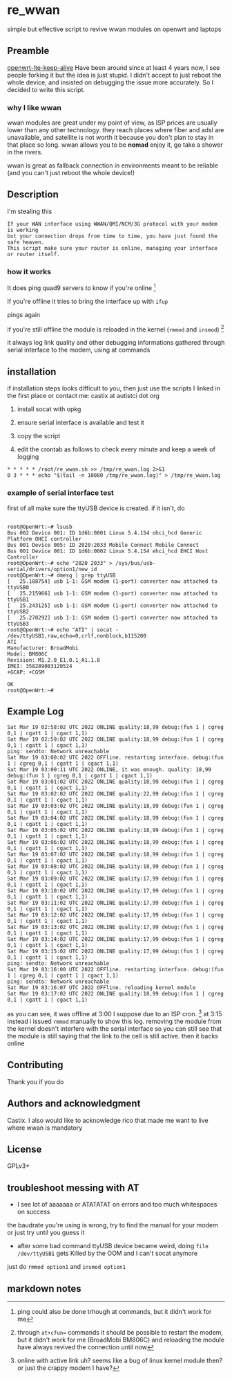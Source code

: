 # re_wwan

simple but effective script to revive wwan modules on openwrt and laptops

## Preamble

[openwrt-lte-keep-alive](https://github.com/mchsk/openwrt-lte-keep-alive) Have been around since at least 4 years now, I see people forking it
but the idea is just stupid. I didn't accept to just reboot the whole device, and insisted on debugging the issue more accurately. So I decided to write this script.

### why I like wwan

wwan modules are great under my point of view, as ISP prices are usually lower than any other technology.
they reach places where fiber and adsl are unavailable, and satellite is not worth it because you don't plan to stay in that place so long.
wwan allows you to be **nomad** enjoy it, go take a shower in the rivers.

wwan is great as fallback connection in environments meant to be reliable (and you can't just reboot the whole device!)

## Description
I'm stealing this
```
If your WAN interface using WWAN/QMI/NCM/3G protocol with your modem is working
but your connection drops from time to time, you have just found the safe heaven.
This script make sure your router is online, managing your interface or router itself.
```

### how it works

It does ping quad9 servers to know if you're online [^1]

If you're offline it tries to bring the interface up with `ifup`

pings again

if you're still offline the module is reloaded in the kernel (`rmmod` and `insmod`) [^2]

it always log link quality and other debugging informations gathered through serial interface to the modem, using at commands

[^1]: ping could also be done trhough at commands, but it didn't work for me

[^2]: through `at+cfun=` commands it should be possible to restart the modem, but it didn't work for me (BroadMobi BM806C) and reloading the module have always revived the connection until now

## installation
if installation steps looks difficult to you, then just use the scripts I linked in the first place or contact me: castix at autistci dot org

1. install socat with opkg

1. ensure serial interface is available and test it

1. copy the script

1. edit the crontab as follows to check every minute and keep a week of logging
```
* * * * * /root/re_wwan.sh >> /tmp/re_wwan.log 2>&1
0 3 * * * echo "$(tail -n 10080 /tmp/re_wwan.log)" > /tmp/re_wwan.log
```

### example of serial interface test

first of all make sure the ttyUSB device is created.
if it isn't, do
```

root@OpenWrt:~# lsusb
Bus 002 Device 001: ID 1d6b:0001 Linux 5.4.154 ohci_hcd Generic Platform OHCI controller
Bus 001 Device 005: ID 2020:2033 Mobile Connect Mobile Connect
Bus 001 Device 001: ID 1d6b:0002 Linux 5.4.154 ehci_hcd EHCI Host Controller
root@OpenWrt:~# echo "2020 2033" > /sys/bus/usb-serial/drivers/option1/new_id
root@OpenWrt:~# dmesg | grep ttyUSB
[   25.188754] usb 1-1: GSM modem (1-port) converter now attached to ttyUSB0
[   25.215966] usb 1-1: GSM modem (1-port) converter now attached to ttyUSB1
[   25.243125] usb 1-1: GSM modem (1-port) converter now attached to ttyUSB2
[   25.270292] usb 1-1: GSM modem (1-port) converter now attached to ttyUSB3
root@OpenWrt:~# echo "ATI" | socat - /dev/ttyUSB1,raw,echo=0,crlf,nonblock,b115200
ATI
Manufacturer: BroadMobi
Model: BM806C
Revision: M1.2.0_E1.0.1_A1.1.8
IMEI: 358289083120524
+GCAP: +CGSM

OK
root@OpenWrt:~# 
```

## Example Log
```
Sat Mar 19 02:58:02 UTC 2022 ONLINE quality:18,99 debug:(fun 1 | cgreg 0,1 | cgatt 1 | cgact 1,1)
Sat Mar 19 02:59:02 UTC 2022 ONLINE quality:18,99 debug:(fun 1 | cgreg 0,1 | cgatt 1 | cgact 1,1)
ping: sendto: Network unreachable
Sat Mar 19 03:00:02 UTC 2022 OFFline. restarting interface. debug:(fun 1 | cgreg 0,1 | cgatt 1 | cgact 1,1)
Sat Mar 19 03:00:11 UTC 2022 ONLINE, it was enough. quality: 18,99 debug:(fun 1 | cgreg 0,1 | cgatt 1 | cgact 1,1)
Sat Mar 19 03:01:02 UTC 2022 ONLINE quality:18,99 debug:(fun 1 | cgreg 0,1 | cgatt 1 | cgact 1,1)
Sat Mar 19 03:02:02 UTC 2022 ONLINE quality:22,99 debug:(fun 1 | cgreg 0,1 | cgatt 1 | cgact 1,1)
Sat Mar 19 03:03:02 UTC 2022 ONLINE quality:18,99 debug:(fun 1 | cgreg 0,1 | cgatt 1 | cgact 1,1)
Sat Mar 19 03:04:02 UTC 2022 ONLINE quality:18,99 debug:(fun 1 | cgreg 0,1 | cgatt 1 | cgact 1,1)
Sat Mar 19 03:05:02 UTC 2022 ONLINE quality:18,99 debug:(fun 1 | cgreg 0,1 | cgatt 1 | cgact 1,1)
Sat Mar 19 03:06:02 UTC 2022 ONLINE quality:18,99 debug:(fun 1 | cgreg 0,1 | cgatt 1 | cgact 1,1)
Sat Mar 19 03:07:02 UTC 2022 ONLINE quality:18,99 debug:(fun 1 | cgreg 0,1 | cgatt 1 | cgact 1,1)
Sat Mar 19 03:08:02 UTC 2022 ONLINE quality:18,99 debug:(fun 1 | cgreg 0,1 | cgatt 1 | cgact 1,1)
Sat Mar 19 03:09:02 UTC 2022 ONLINE quality:17,99 debug:(fun 1 | cgreg 0,1 | cgatt 1 | cgact 1,1)
Sat Mar 19 03:10:02 UTC 2022 ONLINE quality:17,99 debug:(fun 1 | cgreg 0,1 | cgatt 1 | cgact 1,1)
Sat Mar 19 03:11:02 UTC 2022 ONLINE quality:17,99 debug:(fun 1 | cgreg 0,1 | cgatt 1 | cgact 1,1)
Sat Mar 19 03:12:02 UTC 2022 ONLINE quality:17,99 debug:(fun 1 | cgreg 0,1 | cgatt 1 | cgact 1,1)
Sat Mar 19 03:13:02 UTC 2022 ONLINE quality:17,99 debug:(fun 1 | cgreg 0,1 | cgatt 1 | cgact 1,1)
Sat Mar 19 03:14:02 UTC 2022 ONLINE quality:17,99 debug:(fun 1 | cgreg 0,1 | cgatt 1 | cgact 1,1)
Sat Mar 19 03:15:02 UTC 2022 ONLINE quality:17,99 debug:(fun 1 | cgreg 0,1 | cgatt 1 | cgact 1,1)
ping: sendto: Network unreachable
Sat Mar 19 03:16:00 UTC 2022 OFFline. restarting interface. debug:(fun 1 | cgreg 0,1 | cgatt 1 | cgact 1,1)
ping: sendto: Network unreachable
Sat Mar 19 03:16:07 UTC 2022 OFFline. reloading kernel module
Sat Mar 19 03:17:02 UTC 2022 ONLINE quality:18,99 debug:(fun 1 | cgreg 0,1 | cgatt 1 | cgact 1,1)

```

as you can see, it was offline at 3:00 I suppose due to an ISP cron. [^3]
at 3:15 instead i issued `rmmod` manually to show this log.
removing the module from the kernel doesn't interfere with the serial interface
so you can still see that the module is still saying that the link to the cell is still active.
then it backs online

[^3]: online with active link uh? seems like a bug of linux kernel module then? or just the crappy modem I have?

## Contributing
Thank you if you do

## Authors and acknowledgment
Castix.
I also would like to acknowledge rico that made me want to live where wwan is mandatory

## License
GPLv3+


## troubleshoot messing with AT

- I see lot of aaaaaaa or ATATATAT on errors and too much whitespaces on success

the baudrate you're using is wrong, try to find the manual for your modem or just try until you guess it

- after some bad command ttyUSB device became weird, doing `file /dev/ttyUSB1` gets Killed by the OOM and I can't socat anymore

just do `rmmod option1` and `insmod option1`


## markdown notes
